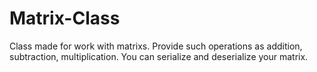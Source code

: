 # Matrix-Class
Class made for work with matrixs. Provide such operations as  addition,  subtraction, multiplication. You can serialize and deserialize your matrix. 
